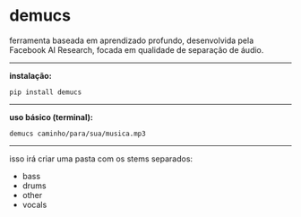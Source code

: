 # demucs

ferramenta baseada em aprendizado profundo,
desenvolvida pela Facebook AI Research, focada em qualidade de separação de áudio.

- - - - -

**instalação:**

```
pip install demucs
```

- - - - -

**uso básico (terminal):**

```
demucs caminho/para/sua/musica.mp3
```

- - - - -
isso irá criar uma pasta com os stems separados:

- bass
- drums
- other
- vocals